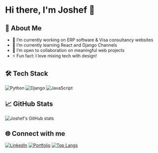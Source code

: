 # Hi there, I'm Joshef 👋

## 💼 About Me
- 🔭 I’m currently working on ERP software & Visa consultancy websites
- 🌱 I’m currently learning React and Django Channels
- 👯 I’m open to collaboration on meaningful web projects
- ⚡ Fun fact: I love mixing tech with design!

## 🛠️ Tech Stack
![Python](https://img.shields.io/badge/-Python-333333?style=flat&logo=python)
![Django](https://img.shields.io/badge/-Django-092E20?style=flat&logo=django)
![JavaScript](https://img.shields.io/badge/-JavaScript-333333?style=flat&logo=javascript)

## 📈 GitHub Stats
![Joshef's GitHub stats](https://github-readme-stats.vercel.app/api?username=joshef0196&show_icons=true&theme=radical)

## 🌐 Connect with me
[![LinkedIn](https://img.shields.io/badge/-LinkedIn-blue?style=flat&logo=linkedin)](https://linkedin.com/in/yourprofile)
[![Portfolio](https://img.shields.io/badge/-Portfolio-black?style=flat&logo=github)](https://joshef0196.github.io/)
[![Top Langs](https://github-readme-stats.vercel.app/api/top-langs/?username=joshef0196&layout=compact)](https://github.com/joshef0196)
